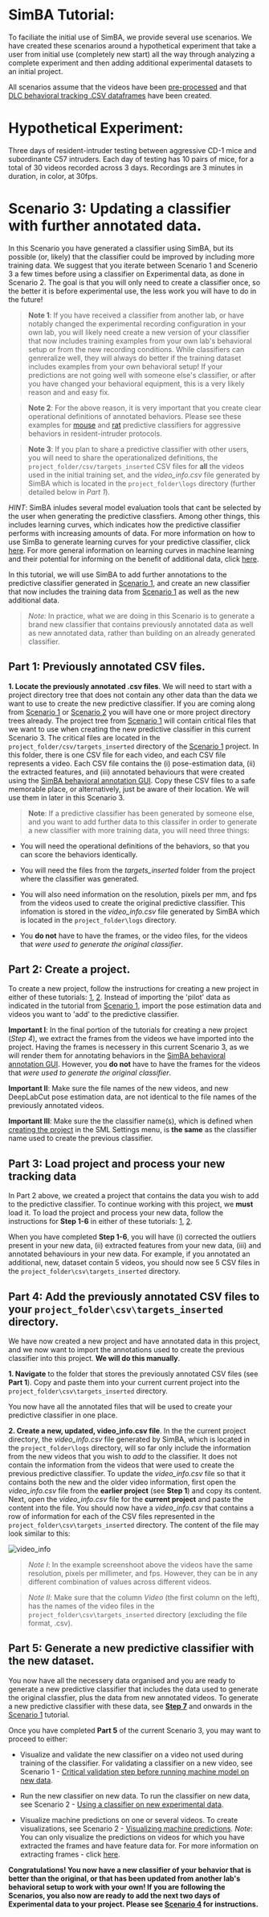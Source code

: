 # SimBA Tutorial:

To faciliate the initial use of SimBA, we provide several use scenarios. We have created these scenarios around a hypothetical experiment that take a user from initial use (completely new start) all the way through analyzing a complete experiment and then adding additional experimental datasets to an initial project.

All scenarios assume that the videos have been [pre-processed](https://github.com/sgoldenlab/simba/blob/master/docs/tutorial_process_videos.md) and that [DLC behavioral tracking .CSV dataframes](https://github.com/sgoldenlab/simba/blob/master/docs/Tutorial_DLC.md) have been created.

# **Hypothetical Experiment**:
Three days of resident-intruder testing between aggressive CD-1 mice and subordinante C57 intruders. Each day of testing has 10 pairs of mice, for a total of 30 videos recorded across 3 days. Recordings are 3 minutes in duration, in color, at 30fps.

# **Scenario 3**: Updating a classifier with further annotated data.
In this Scenario you have generated a classifier using SimBA, but its possible (or, likely) that the classifier could be improved by including more training data. We suggest that you iterate between Scenario 1 and Scenerio 3 a few times before using a classifier on Experimental data, as done in Scenario 2. The goal is that you will only need to create a classifier once, so the better it is before experimental use, the less work you will have to do in the future!

>**Note 1**: If you have received a classifier from another lab, or have notably changed the experimental recording configuration in your own lab, you will likely need create a new version of your classifier that now includes training examples from your own lab's behavioral setup or from the new recording conditions. While classifiers can genreralize well, they will always do better if the training dataset includes examples from your own behavioral setup! If your predictions are not going well with someone else's classifier, or after you have changed your behavioral equipment, this is a very likely reason and and easy fix.

>**Note 2**: For the above reason, it is very important that you create clear operational definitions of annotated behaviors. Please see these examples for [mouse](https://github.com/sgoldenlab/simba/blob/master/misc/Operational_definitions_mouse_resident_intruder.pdf) and [rat](https://github.com/sgoldenlab/simba/blob/master/misc/Operational_definitions_rat_resident_intruder.pdf) predictive classifiers for aggressive behaviors in resident-intruder protocols.  

>**Note 3**: If you plan to share a predictive classifier with other users, you will need to share the operationalized definitions, the `project_folder/csv/targets_inserted` CSV files for **all** the videos used in the initial training set, and the *video_info.csv* file generated by SimBA which is located in the `project_folder\logs` directory (further detailed below in *Part 1*).

*HINT*: SimBA inludes several model evaluation tools that cant be selected by the user when generating the predictive classfiers. Among other things, this includes learning curves, which indicates how the predictive classifier performs with increasing amounts of data. For more information on how to use SimBa to generate learning curves for your predictive classifier, click [here](https://github.com/sgoldenlab/simba/blob/master/docs/Scenario1.md#step-7-train-machine-model). For more general information on learning curves in machine learning and their potential for informing on the benefit of additional data, click [here](https://scikit-learn.org/stable/auto_examples/model_selection/plot_learning_curve.html). 

In this tutorial, we will use SimBA to add further annotations to the predictive classifier generated in [Scenario 1](https://github.com/sgoldenlab/simba/blob/master/docs/Scenario1.md), and create an new classifier that now includes the training data from [Scenario 1](https://github.com/sgoldenlab/simba/blob/master/docs/Scenario1.md) as well as the new additional data. 

>*Note:* In practice, what we are doing in this Scenario is to generate a brand new classifier that contains previously annotated data as well as new annotated data, rather than building on an already generated classifier.    

## Part 1: Previously annotated CSV files. 

**1. Locate the previously annotated .csv files**. We will need to start with a project directory tree that does not contain any other data than the data we want to use to create the new predictive classifier. If you are coming along from [Scenario 1](https://github.com/sgoldenlab/simba/edit/master/docs/Scenario1.md) or [Scenario 2](https://github.com/sgoldenlab/simba/edit/master/docs/Scenario2.md) you will have one or more project directory trees already. The project tree from [Scenario 1](https://github.com/sgoldenlab/simba/edit/master/docs/Scenario1.md) will contain critical files that we want to use when creating the new predictive classifier in this current Scenario 3. The critical files are located in the `project_folder/csv/targets_inserted` directory of the [Scenario 1](https://github.com/sgoldenlab/simba/edit/master/docs/Scenario1.md) project. In this folder, there is one CSV file for each video, and each CSV file represents a video. Each CSV file contains the (i) pose-estimation data, (ii) the extracted features, and (iii) annotated behaviours that were created using the [SimBA behavioral annotation GUI](https://github.com/sgoldenlab/simba/blob/master/docs/Scenario1.md#step-6-label-behavior-ie-create-annotations-for-predictive-classifiers). Copy these CSV files to a safe memorable place, or alternatively, just be aware of their location. We will use them in later in this Scenario 3.

>**Note**: If a predictive classifier has been generated by someone else, and you want to add further data to this classifer in order to generate a new classifier with more training data, you will need three things:

- You will need the operational definitions of the behaviors, so that you can score the behaviors identically.

- You will need the files from the *targets_inserted* folder from the project where the classifier was generated. 

- You will also need information on the resolution, pixels per mm, and fps from the videos used to create the original predictive classifier. This infomation is stored in the *video_info.csv* file generated by SimBA which is located in the `project_folder\logs` directory.

- You **do not** have to have the frames, or the video files, for the videos that *were used to generate the original classifier*.

## Part 2: Create a project. 

To create a new project, follow the instructions for creating a new project in either of these tutorials: [1](https://github.com/sgoldenlab/simba/blob/master/docs/Scenario1.md#part-1-create-a-new-project-1), [2](https://github.com/sgoldenlab/simba/blob/master/docs/tutorial.md#step-1-generate-project-config). Instead of importing the 'pilot' data as indicated in the tutorial from [Scenario 1](https://github.com/sgoldenlab/simba/blob/master/docs/Scenario1.md#part-1-create-a-new-project-1), import the pose estimation data and videos you want to 'add' to the predictive classifier. 

**Important I**: In the final portion of the tutorials for creating a new project (*Step 4*), we extract the frames from the videos we have imported into the project. Having the frames is necessery in this current Scenario 3, as we will render them for annotating behaviors in the [SimBA behavioral annotation GUI](https://github.com/sgoldenlab/simba/blob/master/docs/Scenario1.md#step-6-label-behavior-ie-create-annotations-for-predictive-classifiers). However, you **do not** have to have the frames for the videos that *were used to generate the original classifier*. 

**Important II**: Make sure the file names of the new videos, and new DeepLabCut pose estimation data, are not identical to the file names of the previously annotated videos.  

**Important III**: Make sure the the classifier name(s), which is defined when [creating the project](https://github.com/sgoldenlab/simba/blob/master/docs/Scenario1.md#step-1-generate-project-config) in the SML Settings menu, is **the same** as the classifier name used to create the previous classifier. 

## Part 3: Load project and process your new tracking data

In Part 2 above, we created a project that contains the data you wish to add to the predictive classifier. To continue working with this project, we **must** load it. To load the project and process your new data, follow the instructions for **Step 1-6** in either of these tutorials: [1](https://github.com/sgoldenlab/simba/blob/master/docs/Scenario1.md#part-1-create-a-new-project-1), [2](https://github.com/sgoldenlab/simba/blob/master/docs/tutorial.md#step-1-generate-project-config). 

When you have completed **Step 1-6**, you will have (i) corrected the outliers present in your new data, (ii) extracted features from your new data, (iii) and annotated behaviours in your new data. For example, if you annotated an additional, new, dataset contain 5 videos, you should now see 5 CSV files in the `project_folder\csv\targets_inserted` directory.

## Part 4: Add the previously annotated CSV files to your `project_folder\csv\targets_inserted` directory.

We have now created a new project and have annotated data in this project, and we now want to import the annotations used to create the previous classifier into this project. **We will do this manually**. 

**1. Navigate** to the folder that stores the previously annotated CSV files (see **Part 1**). Copy and paste them into your current current project into the `project_folder\csv\targets_inserted` directory. 

You now have all the annotated files that will be used to create your predictive classifier in one place. 

**2. Create a new, updated, video_info.csv file**. In the the current project directory, the *video_info.csv* file generated by SimBA,  which is located in the `project_folder\logs` directory, will so far only include the information from the new videos that you wish to *add* to the classifier. It does not contain the information from the videos that were used to create the previous predictive classifier. To update the *video_info.csv* file so that it contains both the new and the older video information, first open the *video_info.csv* file from the **earlier project** (see **Step 1**) and copy its content. Next, open the *video_info.csv* file for the **current project**  and paste the content into the file. You should now have a *video_info.csv* that contains a row of information for each of the CSV files represented in the `project_folder\csv\targets_inserted` directory. The content of the file may look similar to this:

![](/images/video_info.JPG "video_info")

>*Note I*: In the example screenshoot above the videos have the same resolution, pixels per millimeter, and fps. However, they can be in any different combination of values across different videos. 

>*Note II*: Make sure that the column *Video* (the first column on the left), has the names of the video files in the `project_folder\csv\targets_inserted` directory (excluding the file format, .csv).    

## Part 5: Generate a new predictive classifier with the new dataset. 

You now have all the necessery data organised and you are ready to generate a new predictive classifier that includes the data used to generate the original classfier, plus the data from new annotated videos. To generate a new predictive classifier with these data, see [**Step 7**](https://github.com/sgoldenlab/simba/blob/master/docs/Scenario1.md#step-7-train-machine-model) and onwards in the [Scenario 1](https://github.com/sgoldenlab/simba/blob/master/docs/Scenario1.md) tutorial.

Once you have completed **Part 5** of the current Scenario 3, you may want to proceed to either:

- Visualize and validate the new classifier on a video not used during training of the classifier. For validating a classifier on a new video, see Scenario 1 - [Critical validation step before running machine model on new data](https://github.com/sgoldenlab/simba/blob/master/docs/Scenario1.md#critical-validation-step-before-running-machine-model-on-new-data).

- Run the new classifier on new data. To run the classifier on new data, see Scenario 2 - [Using a classifier on new experimental data](https://github.com/sgoldenlab/simba/blob/master/docs/Scenario2.md#scenario-2-using-a-classifier-on-new-experimental-data).

- Visualize machine predictions on one or several videos. To create visualizations, see Scenario 2 - [Visualizing machine predictions](https://github.com/sgoldenlab/simba/blob/master/docs/Scenario2.md#part-5--visualizing-machine-predictions). *Note*: You can only visualize the predictions on videos for which you have extracted the frames and have feature data for. For more information on extracting frames - click [here](https://github.com/sgoldenlab/simba/blob/master/docs/tutorial.md#step-4-extract-frames-into-project-folder).

**Congratulations! You now have a new classifier of your behavior that is better than the original, or that has been updated from another lab's behavioral setup to work with your own! If you are following the Scenarios, you also now are ready to add the next two days of Experimental data to your project. Please see [Scenario 4](https://github.com/sgoldenlab/simba/blob/master/docs/Scenario4.md) for instructions.**


